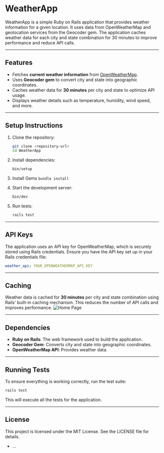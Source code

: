 # WeatherApp

WeatherApp is a simple Ruby on Rails application that provides weather information for a given location. It uses data from OpenWeatherMap and geolocation services from the Geocoder gem. The application caches weather data for each city and state combination for 30 minutes to improve performance and reduce API calls.

---

## Features

- Fetches **current weather information** from [OpenWeatherMap](https://openweathermap.org/).
- Uses **Geocoder gem** to convert city and state into geographic coordinates.
- Caches weather data for **30 minutes** per city and state to optimize API usage.
- Displays weather details such as temperature, humidity, wind speed, and more.

---

## Setup Instructions

1. Clone the repository:
   ```bash
   git clone <repository-url>
   cd WeatherApp
   ```

2. Install dependencies:
   ```bash
   bin/setup
   ```

3. Install Gems
  ```bundle install```

4. Start the development server:
   ```bash
   bin/dev
   ```

5. Run tests:
   ```bash
   rails test
   ```

---

## API Keys

The application uses an API key for OpenWeatherMap, which is securely stored using Rails credentials. Ensure you have the API key set up in your Rails credentials file:

```yaml
weather_api: YOUR_OPENWEATHERMAP_API_KEY
```

---

## Caching

Weather data is cached for **30 minutes** per city and state combination using Rails' built-in caching mechanism. This reduces the number of API calls and improves performance.
![Home Page](placeholder-image-1.png)


---

## Dependencies

- **Ruby on Rails**: The web framework used to build the application.
- **Geocoder Gem**: Converts city and state into geographic coordinates.
- **OpenWeatherMap API**: Provides weather data.

---

## Running Tests

To ensure everything is working correctly, run the test suite:

```bash
rails test
```

This will execute all the tests for the application.

---

## License

This project is licensed under the MIT License. See the LICENSE file for details.

* ...
